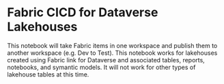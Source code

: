 # Fabric CICD for Dataverse Lakehouses

This notebook will take Fabric items in one workspace and publish them to another workspace (e.g. Dev to Test). This notebook works for lakehouses created using Fabric link for Dataverse and associated tables, reports, notebooks, and symantic models. It will not work for other types of lakehouse tables at this time.
